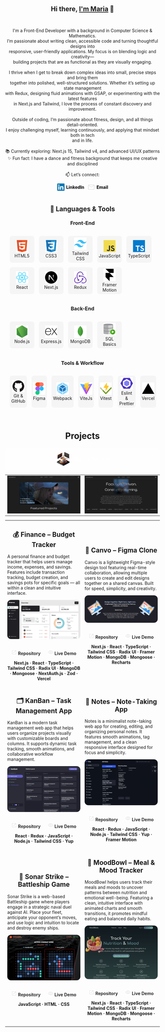 <h2 align="center">Hi there, <a href="https://github.com/SidorovaMaria" title="Profile">I'm Maria</a> 👋</h2>
<br>
<p align="center">
  I'm a Front-End Developer with a background in Computer Science & Mathematics. <br>
  I’m passionate about writing clean, accessible code and turning thoughtful designs into <br>
  responsive, user-friendly applications. My focus is on blending logic and creativity— <br>
  building projects that are as functional as they are visually engaging. <br>
  <br>
  I thrive when I get to break down complex ideas into small, precise steps and bring them <br>
  together into polished, well-structured solutions. Whether it’s setting up state management <br>
  with Redux, designing fluid animations with GSAP, or experimenting with the latest features <br>
  in Next.js and Tailwind, I love the process of constant discovery and improvement. <br>
  <br>
  Outside of coding, I’m passionate about fitness, design, and all things detail-oriented. <br>
  I enjoy challenging myself, learning continuously, and applying that mindset both in tech <br>
  and in life. <br>
  <br>
  📚 Currently exploring: Next.js 15, Tailwind v4, and advanced UI/UX patterns <br>
  ✨ Fun fact: I have a dance and fitness background that keeps me creative and disciplined <br>
  <br>
  📫 Let’s connect:
</p>
<div align='center' style="display:flex; justify-content:center; align-items:center; gap:10px;">
  <a href="https://www.linkedin.com/in/maria-sidorova-25a365210/" style="display:flex; align-items:center; gap:5px; text-decoration:none; color:inherit; font-weight:800;">
    <img src="icons/linkedin.svg" alt="LinkedIn" height="25" width="25" />
    <span>LinkedIn</span>
  </a>
  <a href="mailto:sidmashav@icloud.com" style="display:flex; align-items:center; gap:5px; text-decoration:none; color:inherit; font-weight:800;">
    <img src="icons/mail.svg" alt="Email" height="25" width="25" />
    <span>Email</span>
  </a>
</div>
<br>

<h2 align="center">🚀 Languages & Tools</h2>
<h3 align="center">Front-End</h3>
<table align="center" style='
  border-spacing: 15px; 
  border-collapse: separate;
  margin-left: auto; 
  margin-right: auto;'>
<tr>
 <td align="center" height="70" width="70"style='background-color:#cccccc30; border-radius:8px; padding:5px;'>
      <img src="icons/html5.svg" alt="HTML" width="40" height="40"/>
      <br/>HTML5
    </td>
 <td align="center" height="70" width="70"style='background-color:#cccccc30; border-radius:8px; padding:5px;'>
      <img src="icons/css3.svg" alt="CSS3" width="40" height="40"/>
      <br/>CSS3
    </td>
 <td align="center" height="70" width="70"style='background-color:#cccccc30; border-radius:8px; padding:5px;'>
      <img src="icons/tailwindcss.svg" alt="Tailwind CSS" width="40" height="40"/>
      <br/>Tailwind CSS
    </td>
 <td align="center" height="70" width="70"style='background-color:#cccccc30; border-radius:8px; padding:5px;'>
      <img src="icons/javascript.svg" alt="JavaScript" width="40" height="40"/>
      <br/>JavaScript
    </td>
     <td align="center" height="70" width="70"style='background-color:#cccccc30; border-radius:8px; padding:5px;'>
      <img src="icons/typescript.svg" alt="TypeScript" width="40" height="40"/>
      <br/>TypeScript
    </td>
    </tr>
    <tr>
     <td align="center" height="70" width="70"style='background-color:#cccccc30; border-radius:8px; padding:5px;'>
      <img src="icons/react.svg" alt="React" width="40" height="40"/>
      <br/>React
    </td>
     <td align="center" height="70" width="70"style='background-color:#cccccc30; border-radius:8px; padding:5px;'>
      <img src="icons/nextjs.svg" alt="Next.js" width="40" height="40"/>
      <br/>Next.js
    </td>
    <td align="center" height="70" width="70"style='background-color:#cccccc30; border-radius:8px; padding:5px;'>
      <img src="icons/redux.svg" alt="Redux" width="40" height="40"
      />
      <br/>Redux
    </td><td align="center" height="70" width="70" style='background-color:#cccccc30; border-radius:8px; padding:5px;'>
      <img src="icons/framermotion.svg" alt="Framer Motion" width="40" height="40"/>
      <br/>Framer Motion
    </td>
</tr>
</table>

<h3 align="center">Back-End</h3>
<table align="center" style='
  border-spacing: 15px; 
  border-collapse: separate;
  margin-left: auto; 
  margin-right: auto;'>
<tr>
 <td align="center" height="70" width="70" style='background-color:#cccccc30; border-radius:8px; padding:5px;'>
      <img src="icons/nodejs.svg" alt="Node.js" width="40" height="40"/>
      <br/>Node.js
    </td>
    <td align="center" height="70" width="70" style='background-color:#cccccc30; border-radius:8px; padding:5px;'>
      <img src="icons/express.svg" alt="Express.js" width="40" height="40"/>
      <br/>Express.js
    </td>
<td align="center" height="70" width="70" style='background-color:#cccccc30; border-radius:8px; padding:5px;'>
      <img src="icons/mongodb.svg" alt="MongoDB" width="40" height="40"/>
      <br/>MongoDB
    </td>
     <td align="center" height="70" width="70" style='background-color:#cccccc30; border-radius:8px; padding:5px;'>
      <img src="icons/sql.svg" alt="SQL Basics" width="40" height="40"/>
      <br/>SQL Basics
    </td>
    </tr>
</table>

<h3 align="center">Tools & Workflow</h3>
<table align="center" style='
  border-spacing: 15px; 
  border-collapse: separate;
  margin-left: auto; 
  margin-right: auto;'>
<tr>
  <td align="center" height="70" width="70" style='background-color:#cccccc30; border-radius:8px; padding:5px;'>
      <img src="icons/github.svg" alt="GitHub" width="40" height="40"/>
      <br/>Git & GitHub
    </td>
    <td align="center" height="70" width="70" style='background-color:#cccccc30; border-radius:8px; padding:5px;'>
      <img src="icons/figma.svg" alt="Figma" width="40" height="40"/>
      <br/>Figma
    </td>
     <td align="center" height="70" width="70" style='background-color:#cccccc30; border-radius:8px; padding:5px;'>
      <img src="icons/webpack.svg" alt="Webpack" width="40" height="40"/>
      <br/>Webpack
    </td>
     <td align="center" height="70" width="70" style='background-color:#cccccc30; border-radius:8px; padding:5px;'>
      <img src="icons/vitejs.svg" alt="ViteJs" width="40" height="40"/>
      <br/>ViteJs
    </td>
    <td align="center" height="70" width="70" style='background-color:#cccccc30; border-radius:8px; padding:5px;'>
      <img src="icons/vitest.svg" alt="Vitest" width="40" height="40"/>
      <br/>Vitest
    </td>
     <td align="center" height="70" width="70" style='background-color:#cccccc30; border-radius:8px; padding:5px;'>
      <img src="icons/eslint.svg" alt="Eslint" width="40" height="40"/>
      <br/>Eslint & Prettier
    </td>
     <td align="center" height="70" width="70" style='background-color:#cccccc30; border-radius:8px; padding:5px;'>
      <img src="icons/vercel.svg" alt="Vercel" width="40" height="40"/>
      <br/>Vercel
    </td>
    </tr>
</table>
<!-- <h1 align="center" style='margin-top:60px'>Curently Wortking On </h1>
<h3 align='center'> <a href="https://motion-playground-one.vercel.app/"  style="text-decoration:none; color:white; font-weight:800; display:flex; align-items:center; gap:10px; justify-content:center; background-color:#fffefe4d; padding:10px; border-radius:8px;">
    <img src="icons/portfolio.png" alt="Portfolio Logo" height="50" width="50" />
    <span>Motion Animation Playground and learning Website↗</span>
  </a>
  </h3>
  <p align='center'>An approachable React + Motion.dev docs site with interactive playgrounds</p>
  <table align="center">
  <tr >
  <td>
  <img src="images/motion-playground.png" alt="Motion Playground Main" width="100%" />
</td>
 <td>
  <img src="images/motion-transform.png" alt="Motion Transfrom Playground" width="100%" />
</td>
</tr>
</table> -->
<h1 align="center" style='margin-top:60px'>Projects</h1>
<h3 align='center'> <a href="https://portfolio-6dft.vercel.app/"  style="text-decoration:none; color:white; font-weight:800; display:flex; align-items:center; gap:10px; justify-content:center; background-color:#fffefe4d; padding:10px; border-radius:8px;">
    <img src="icons/portfolio.png" alt="Portfolio Logo" height="50" width="50" />
    <span>My Portfolio ↗</span>
  </a>
  </h3>
  <table align="center">
  <tr>
  <td>
  <img src="images/portfolio-me.png" alt="Portfolio Screenshot" width="100%" />
</td>
 <td>
  <img src="images/portfolio-start.png" alt="Portfolio Screenshot" width="100%" />
</td>
</tr>
</table>
<table>
<!-- <tr>
<td colspan="2">
 <h2 align="center">💰 Bookmark - Manager</h2>
  <p>
    Bookmark Manager is a full-stack web app built to help users collect, categorize, and quickly access websites they love. It provides a clean interface for managing bookmarks, with tagging, searching, filtering, and archiving capabilities — all wrapped in a minimal design that adapts across screen sizes.
  </p>
    <table align="center">
      <tr>
        <td>
          <img src="images/bookmark-manager-light.png" alt="Bookmark Manager Light Mode Screenshot" width="100%" />
        </td>
        <td>
          <img src="images/bookmark-manager.png" alt="Bookmark Manager Dark Mode Screenshot" width="100%" />
        </td>
      </tr>
    </table>
      <br>
    <p align="center">
          <a href="https://github.com/SidorovaMaria/bookmark-manager" target="_blank" style="text-decoration:none; color:inherit; font-weight:600; margin-right:20px;">
            <img src="icons/open-in.svg" width="18" height="18"/> Repository
          </a>
          <a href="https://bookmark-manager-gamma-nine.vercel.app/" target="_blank" style="text-decoration:none; color:inherit; font-weight:600;">
            <img src="icons/eye.svg" width="18" height="18"/> Live Demo
          </a>
    </p>
   <p align="center">
     <strong>Next.js · React · TypeScript · React Hook Form · Tailwind CSS · Radix UI · MongoDB · Mongoose · Vitest · Zod · Vercel</strong>
    </p>
 </td>
</tr> -->
<tr>
    <td width="50%">
      <h2 align="center">💰 Finance – Budget Tracker</h2>
      <p>
        A personal finance and budget tracker that helps users manage income, expenses, and savings.
        Features include transaction tracking, budget creation, and savings pots for specific goals — all
        within a clean and intuitive interface.
      </p>
      <div align="center">
        <a href="https://budget-tracker-finance.vercel.app/" target="_blank">
          <img src="images/budget-tracker.png" alt="Budget Tracker preview" width="100%" style="border-radius:12px;"/>
        </a>
        <br><br>
        <p align="center">
          <a href="https://github.com/SidorovaMaria/budget_tracker" target="_blank" style="text-decoration:none; color:inherit; font-weight:600; margin-right:20px;">
            <img src="icons/open-in.svg" width="18" height="18"/> Repository
          </a>
          <a href="https://budget-tracker-finance.vercel.app/" target="_blank" style="text-decoration:none; color:inherit; font-weight:600;">
            <img src="icons/eye.svg" width="18" height="18"/> Live Demo
          </a>
        </p>
        <p align="center">
          <strong>Next.js · React · TypeScript · Tailwind CSS · Radix UI · MongoDB · Mongoose · NextAuth.js · Zod · Vercel</strong>
        </p>
      </div>
    </td>
    <td width="50%">
      <h2 align="center">🎨 Canvo – Figma Clone</h2>
      <p>
        Canvo is a lightweight Figma-style design tool featuring real-time collaboration, allowing multiple users to create and edit designs together on a shared canvas. Built for speed, simplicity, and creativity.
      </p>
      <div align="center">
        <a href="https://figma-clone-iota-five.vercel.app/" target="_blank">
          <img src="images/figma-canvas-1.png" alt="Canvo Figma Clone preview" width="100%" style="border-radius:12px;"/>
        </a>
        <br><br>
        <p align="center">
          <a href="https://github.com/SidorovaMaria/figma-clone" target="_blank" style="text-decoration:none; color:inherit; font-weight:600; margin-right:20px;">
            <img src="icons/open-in.svg" width="18" height="18"/> Repository
          </a>
          <a href="https://figma-clone-iota-five.vercel.app/" target="_blank" style="text-decoration:none; color:inherit; font-weight:600;">
            <img src="icons/eye.svg" width="18" height="18"/> Live Demo
          </a>
        </p>
        <p align="center">
          <strong>Next.js · React · TypeScript · Tailwind CSS · Radix UI · Framer Motion · MongoDB · Mongoose · Recharts</strong>
        </p>
      </div>
    </td>
  </tr>
  <tr>
    <td width="50%">
      <h2 align="center">🗂️ KanBan – Task Management App</h2>
      <p>
        KanBan is a modern task management web app that helps users organize projects visually with customizable boards and columns. It supports dynamic task tracking, smooth animations, and collaborative workflow management.
      </p>
      <div align="center">
      <a href="https://portfolio-flax-pi-68.vercel.app/" target="_blank">
        <img src="images/kanban-desktop.png" alt="KanBan App preview" width="100%" style="border-radius:12px;"/>
      </a>
      <br><br>
      <p align="center">
        <a href="https://github.com/SidorovaMaria/Portfolio/tree/main/kanban-task" target="_blank" style="text-decoration:none; color:inherit; font-weight:600; margin-right:20px;">
          <img src="icons/open-in.svg" width="18" height="18"/> Repository
        </a>
        <a href="https://portfolio-flax-pi-68.vercel.app/" target="_blank" style="text-decoration:none; color:inherit; font-weight:600;">
          <img src="icons/eye.svg" width="18" height="18"/> Live Demo
        </a>
      </p>
      <p align="center">
        <strong>React · Redux · JavaScript · Node.js · Tailwind CSS · Yup</strong>
      </p>
    </div>
    </td>
    <td width="50%">
      <h2 align="center">📝 Notes – Note-Taking App</h2>
      <p>
        Notes is a minimalist note-taking web app for creating, editing, and organizing personal notes. It features smooth animations, tag management, and a clean responsive interface designed for focus and simplicity.
      </p>
      <div align="center">
        <a href="https://notes-delta-blue.vercel.app/" target="_blank">
          <img src="images/notes-desktop-dark.png" alt="Notes App preview" width="100%" style="border-radius:12px;"/>
        </a>
        <br><br>
        <p align="center">
          <a href="https://github.com/SidorovaMaria/Portfolio/tree/main/notes" target="_blank" style="text-decoration:none; color:inherit; font-weight:600; margin-right:20px;">
            <img src="icons/open-in.svg" width="18" height="18"/> Repository
          </a>
          <a href="https://notes-delta-blue.vercel.app/" target="_blank" style="text-decoration:none; color:inherit; font-weight:600;">
            <img src="icons/eye.svg" width="18" height="18"/> Live Demo
          </a>
        </p>
        <p align="center">
          <strong>React · Redux · JavaScript · Node.js · Tailwind CSS · Yup · Framer Motion</strong>
        </p>
      </div>
    </td>
  </tr>
  <tr>
    <td width="50%">
      <h2 align="center">🚢 Sonar Strike – Battleship Game</h2>
      <p>
        Sonar Strike is a web-based Battleship game where players engage in a strategic naval duel against AI.
        Place your fleet, anticipate your opponent’s moves, and use logic and intuition to locate and destroy enemy ships.
      </p>
      <div align="center">
        <a href="https://htmlpreview.github.io/?https://github.com/SidorovaMaria/Odin-Project/blob/sonar-strike/index.html" target="_blank">
          <img src="images/sonar-strike.png" alt="Sonar Strike Game preview" width="100%" style="border-radius:12px;"/>
        </a>
        <br><br>
        <p align="center">
          <a href="https://github.com/SidorovaMaria/Odin-Project/tree/main/JavaScript/SonarStrike" target="_blank" style="text-decoration:none; color:inherit; font-weight:600; margin-right:20px;">
            <img src="icons/open-in.svg" width="18" height="18"/> Repository
          </a>
          <a href="https://htmlpreview.github.io/?https://github.com/SidorovaMaria/Odin-Project/blob/sonar-strike/index.html" target="_blank" style="text-decoration:none; color:inherit; font-weight:600;">
            <img src="icons/eye.svg" width="18" height="18"/> Live Demo
          </a>
        </p>
        <p align="center">
          <strong>JavaScript · HTML · CSS</strong>
        </p>
      </div>
    </td>
    <td width="50%">
      <h2 align="center">🥗 MoodBowl – Meal & Mood Tracker</h2>
      <p>
        MoodBowl helps users track their meals and moods to uncover patterns between nutrition and emotional well-being.
        Featuring a clean, intuitive interface with animated charts and smooth transitions, it promotes mindful eating and balanced daily habits.
      </p>
      <div align="center">
        <a href="https://mood-bowl.vercel.app/" target="_blank">
          <img src="images/moodbowl-preview.png" alt="MoodBowl App preview" width="100%" style="border-radius:12px;"/>
        </a>
        <br><br>
        <p align="center">
          <a href="https://github.com/SidorovaMaria/mood-bowl" target="_blank" style="text-decoration:none; color:inherit; font-weight:600; margin-right:20px;">
            <img src="icons/open-in.svg" width="18" height="18"/> Repository
          </a>
          <a href="https://mood-bowl.vercel.app/" target="_blank" style="text-decoration:none; color:inherit; font-weight:600;">
            <img src="icons/eye.svg" width="18" height="18"/> Live Demo
          </a>
        </p>
        <p align="center">
          <strong>Next.js · React · TypeScript · Tailwind CSS · Radix UI · Framer Motion · MongoDB · Mongoose · Recharts</strong>
        </p>
      </div>
    </td>
  </tr>
  
</table>
